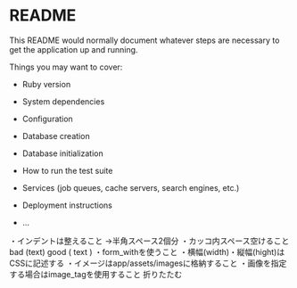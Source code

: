 # README

This README would normally document whatever steps are necessary to get the
application up and running.

Things you may want to cover:

* Ruby version

* System dependencies

* Configuration

* Database creation

* Database initialization

* How to run the test suite

* Services (job queues, cache servers, search engines, etc.)

* Deployment instructions

* ...

・インデントは整えること
  →半角スペース2個分
・カッコ内スペース空けること
  bad
    (text)
  good
    ( text )
・form_withを使うこと
・横幅(width)・縦幅(hight)はCSSに記述する
・イメージはapp/assets/imagesに格納すること
・画像を指定する場合はimage_tagを使用すること
折りたたむ